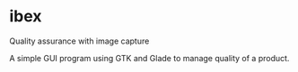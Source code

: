 # ibex
Quality assurance with image capture

A simple GUI program using GTK and Glade to manage quality of a product.
